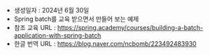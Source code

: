 * 생성일자 : 2024년 6월 30일
* Spring batch를 교육 받으면서 만들어 보는 예제
* 참조 교육 URL : https://spring.academy/courses/building-a-batch-application-with-spring-batch
* 한글 번역 URL : https://blog.naver.com/ncbomb/223492483930

